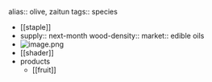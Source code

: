 alias:: olive, zaitun
tags:: species

- [[staple]]
- supply:: next-month
  wood-density::
  market:: edible oils
- ![image.png](https://peach-geographical-bat-397.mypinata.cloud/ipfs/QmX34KXYnuECWoBKM4csZJ18kmETytxEehRdJR8o8ho8HZ)
- [[shader]]
- products
	- [[fruit]]